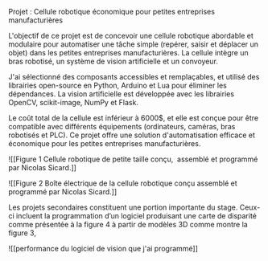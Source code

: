

Projet : Cellule robotique économique pour petites entreprises manufacturières

L'objectif de ce projet est de concevoir une cellule robotique abordable et modulaire pour automatiser une tâche simple (repérer, saisir et déplacer un objet) dans les petites entreprises manufacturières. La cellule intègre un bras robotisé, un système de vision artificielle et un convoyeur.

J'ai sélectionné des composants accessibles et remplaçables, et utilisé des librairies open-source en Python, Arduino et Lua pour éliminer les dépendances. La vision artificielle est développée avec les librairies OpenCV, scikit-image, NumPy et Flask.

Le coût total de la cellule est inférieur à 6000$, et elle est conçue pour être compatible avec différents équipements (ordinateurs, caméras, bras robotisés et PLC). Ce projet offre une solution d'automatisation efficace et économique pour les petites entreprises manufacturières.

![[Figure 1 Cellule robotique de petite taille conçu,  assemblé et programmé par Nicolas Sicard.]]

![[Figure 2 Boîte électrique de la cellule robotique conçu assemblé et programmé par Nicolas Sicard.]]

Les projets secondaires constituent une portion importante du stage. Ceux-ci incluent la programmation d’un logiciel produisant une carte de disparité comme présentée à la figure 4 à partir de modèles 3D comme montre la figure 3,

![[performance du logiciel de vision que j'ai programmé]]